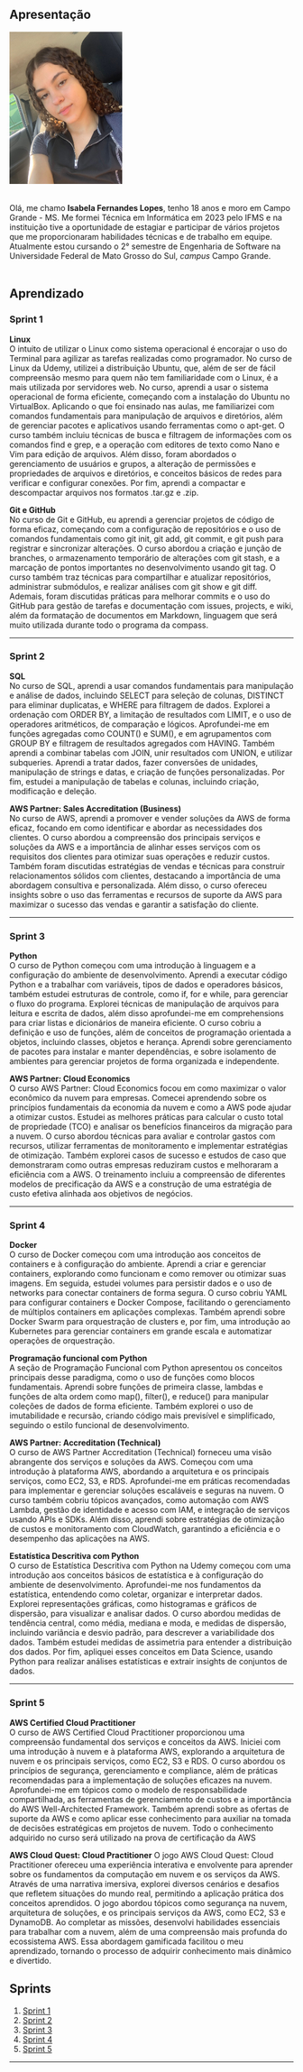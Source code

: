 ## Apresentação

<img src="img/eu.jpeg" width="200" height="270">  
<br><br>

Olá, me chamo **Isabela Fernandes Lopes**, tenho 18 anos e moro em Campo Grande - MS. Me formei Técnica em Informática em 2023 pelo IFMS
e na instituição tive a oportunidade de estagiar e participar de vários projetos que me proporcionaram habilidades técnicas e de trabalho em 
equipe. Atualmente estou cursando o 2° semestre de Engenharia de Software na Universidade Federal de Mato Grosso do Sul, _campus_ Campo Grande.
<br><br>

## Aprendizado

 ### **Sprint 1**
**Linux**  
O intuito de utilizar o Linux como sistema operacional é encorajar o uso do Terminal para agilizar as tarefas realizadas como programador. No curso de Linux da Udemy, utilizei a distribuição Ubuntu, que, além de ser de fácil compreensão mesmo para quem não tem familiaridade com o Linux, é a mais utilizada por servidores web. No curso, aprendi a usar o sistema operacional de forma eficiente, começando com a instalação do Ubuntu no VirtualBox. Aplicando o que foi ensinado nas aulas, me familiarizei com comandos fundamentais para manipulação de arquivos e diretórios, além de gerenciar pacotes e aplicativos usando ferramentas como o apt-get. O curso também incluiu técnicas de busca e filtragem de informações com os comandos find e grep, e a operação com editores de texto como Nano e Vim para edição de arquivos. Além disso, foram abordados o gerenciamento de usuários e grupos, a alteração de permissões e propriedades de arquivos e diretórios, e conceitos básicos de redes para verificar e configurar conexões. Por fim, aprendi a compactar e descompactar arquivos nos formatos .tar.gz e .zip.

**Git e GitHub**  
No curso de Git e GitHub, eu aprendi a gerenciar projetos de código de forma eficaz, começando com a configuração de repositórios e o uso de comandos fundamentais como git init, git add, git commit, e git push para registrar e sincronizar alterações. O curso abordou a criação e junção de branches, o armazenamento temporário de alterações com git stash, e a marcação de pontos importantes no desenvolvimento usando git tag. O curso também traz técnicas para compartilhar e atualizar repositórios, administrar submódulos, e realizar análises com git show e git diff. Ademais, foram discutidas práticas para melhorar commits e o uso do GitHub para gestão de tarefas e documentação com issues, projects, e wiki, além da formatação de documentos em Markdown, linguagem que será muito utilizada durante todo o programa da compass.

___

 ### **Sprint 2**
**SQL**  
No curso de SQL, aprendi a usar comandos fundamentais para manipulação e análise de dados, incluindo SELECT para seleção de colunas, DISTINCT para eliminar duplicatas, e WHERE para filtragem de dados. Explorei a ordenação com ORDER BY, a limitação de resultados com LIMIT, e o uso de operadores aritméticos, de comparação e lógicos. Aprofundei-me em funções agregadas como COUNT() e SUM(), e em agrupamentos com GROUP BY e filtragem de resultados agregados com HAVING. Também aprendi a combinar tabelas com JOIN, unir resultados com UNION, e utilizar subqueries. Aprendi a tratar dados, fazer conversões de unidades, manipulação de strings e datas, e criação de funções personalizadas. Por fim, estudei a manipulação de tabelas e colunas, incluindo criação, modificação e deleção.

**AWS Partner: Sales Accreditation (Business)**  
No curso de AWS, aprendi a promover e vender soluções da AWS de forma eficaz, focando em como identificar e abordar as necessidades dos clientes. O curso abordou a compreensão dos principais serviços e soluções da AWS e a importância de alinhar esses serviços com os requisitos dos clientes para otimizar suas operações e reduzir custos. Também foram discutidas estratégias de vendas e técnicas para construir relacionamentos sólidos com clientes, destacando a importância de uma abordagem consultiva e personalizada. Além disso, o curso ofereceu insights sobre o uso das ferramentas e recursos de suporte da AWS para maximizar o sucesso das vendas e garantir a satisfação do cliente.

___

 ### **Sprint 3**
**Python**  
O curso de Python começou com uma introdução à linguagem e a configuração do ambiente de desenvolvimento. Aprendi a executar código Python e a trabalhar com variáveis, tipos de dados e operadores básicos, também estudei estruturas de controle, como if, for e while, para gerenciar o fluxo do programa. Explorei técnicas de manipulação de arquivos para leitura e escrita de dados, além disso aprofundei-me em comprehensions para criar listas e dicionários de maneira eficiente. O curso cobriu a definição e uso de funções, além de conceitos de programação orientada a objetos, incluindo classes, objetos e herança. Aprendi sobre gerenciamento de pacotes para instalar e manter dependências, e sobre isolamento de ambientes para gerenciar projetos de forma organizada e independente.

**AWS Partner: Cloud Economics**  
O curso AWS Partner: Cloud Economics focou em como maximizar o valor econômico da nuvem para empresas. Comecei aprendendo sobre os princípios fundamentais da economia da nuvem e como a AWS pode ajudar a otimizar custos. Estudei as melhores práticas para calcular o custo total de propriedade (TCO) e analisar os benefícios financeiros da migração para a nuvem. O curso abordou técnicas para avaliar e controlar gastos com recursos, utilizar ferramentas de monitoramento e implementar estratégias de otimização. Também explorei casos de sucesso e estudos de caso que demonstraram como outras empresas reduziram custos e melhoraram a eficiência com a AWS. O treinamento incluiu a compreensão de diferentes modelos de precificação da AWS e a construção de uma estratégia de custo efetiva alinhada aos objetivos de negócios.

___

 ### **Sprint 4**
 **Docker**  
 O curso de Docker começou com uma introdução aos conceitos de containers e à configuração do ambiente. Aprendi a criar e gerenciar containers, explorando como funcionam e como remover ou otimizar suas imagens. Em seguida, estudei volumes para persistir dados e o uso de networks para conectar containers de forma segura. O curso cobriu YAML para configurar containers e Docker Compose, facilitando o gerenciamento de múltiplos containers em aplicações complexas. Também aprendi sobre Docker Swarm para orquestração de clusters e, por fim, uma introdução ao Kubernetes para gerenciar containers em grande escala e automatizar operações de orquestração.

 **Programação funcional com Python**  
 A seção de Programação Funcional com Python apresentou os conceitos principais desse paradigma, como o uso de funções como blocos fundamentais. Aprendi sobre funções de primeira classe, lambdas e funções de alta ordem como map(), filter(), e reduce() para manipular coleções de dados de forma eficiente. Também explorei o uso de imutabilidade e recursão, criando código mais previsível e simplificado, seguindo o estilo funcional de desenvolvimento.

 **AWS Partner: Accreditation (Technical)**  
 O curso de AWS Partner Accreditation (Technical) forneceu uma visão abrangente dos serviços e soluções da AWS. Começou com uma introdução à plataforma AWS, abordando a arquitetura e os principais serviços, como EC2, S3, e RDS. Aprofundei-me em práticas recomendadas para implementar e gerenciar soluções escaláveis e seguras na nuvem. O curso também cobriu tópicos avançados, como automação com AWS Lambda, gestão de identidade e acesso com IAM, e integração de serviços usando APIs e SDKs. Além disso, aprendi sobre estratégias de otimização de custos e monitoramento com CloudWatch, garantindo a eficiência e o desempenho das aplicações na AWS.

**Estatística Descritiva com Python**  
 O curso de Estatística Descritiva com Python na Udemy começou com uma introdução aos conceitos básicos de estatística e à configuração do ambiente de desenvolvimento. Aprofundei-me nos fundamentos da estatística, entendendo como coletar, organizar e interpretar dados. Explorei representações gráficas, como histogramas e gráficos de dispersão, para visualizar e analisar dados. O curso abordou medidas de tendência central, como média, mediana e moda, e medidas de dispersão, incluindo variância e desvio padrão, para descrever a variabilidade dos dados. Também estudei medidas de assimetria para entender a distribuição dos dados. Por fim, apliquei esses conceitos em Data Science, usando Python para realizar análises estatísticas e extrair insights de conjuntos de dados.

___

 ### **Sprint 5**  
**AWS Certified Cloud Practitioner**  
O curso de AWS Certified Cloud Practitioner proporcionou uma compreensão fundamental dos serviços e conceitos da AWS. Iniciei com uma introdução à nuvem e à plataforma AWS, explorando a arquitetura de nuvem e os principais serviços, como EC2, S3 e RDS. O curso abordou os princípios de segurança, gerenciamento e compliance, além de práticas recomendadas para a implementação de soluções eficazes na nuvem. Aprofundei-me em tópicos como o modelo de responsabilidade compartilhada, as ferramentas de gerenciamento de custos e a importância do AWS Well-Architected Framework. Também aprendi sobre as ofertas de suporte da AWS e como aplicar esse conhecimento para auxiliar na tomada de decisões estratégicas em projetos de nuvem. Todo o conhecimento adquirido no curso será utilizado na prova de certificação da AWS 


**AWS Cloud Quest: Cloud Practitioner**
O jogo AWS Cloud Quest: Cloud Practitioner ofereceu uma experiência interativa e envolvente para aprender sobre os fundamentos da computação em nuvem e os serviços da AWS. Através de uma narrativa imersiva, explorei diversos cenários e desafios que refletem situações do mundo real, permitindo a aplicação prática dos conceitos aprendidos. O jogo abordou tópicos como segurança na nuvem, arquitetura de soluções, e os principais serviços da AWS, como EC2, S3 e DynamoDB. Ao completar as missões, desenvolvi habilidades essenciais para trabalhar com a nuvem, além de uma compreensão mais profunda do ecossistema AWS. Essa abordagem gamificada facilitou o meu aprendizado, tornando o processo de adquirir conhecimento mais dinâmico e divertido.


 
## Sprints 

1. [Sprint 1](Sprint1/README.md)
2. [Sprint 2](Sprint2/README.md)
3. [Sprint 3](Sprint3/README.md)
4. [Sprint 4](Sprint4/README.md)
5. [Sprint 5](Sprint5/README.md)

___
